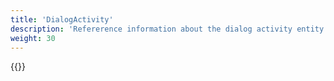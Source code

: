 ```yaml
---
title: 'DialogActivity'
description: 'Refererence information about the dialog activity entity'
weight: 30
---
```


{{<children />}}

